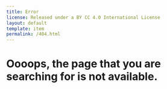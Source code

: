 ```yaml
---
title: Error
license: Released under a BY CC 4.0 International License
layout: default
template: item
permalink: /404.html
---
```


# Oooops, the page that you are searching for is not available.